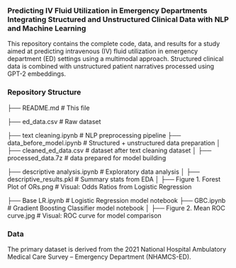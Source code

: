 ### Predicting IV Fluid Utilization in Emergency Departments  **Integrating Structured and Unstructured Clinical Data with NLP and Machine Learning**

This repository contains the complete code, data, and results for a study aimed at predicting intravenous (IV) fluid utilization in emergency department (ED) settings using a multimodal approach. Structured clinical data is combined with unstructured patient narratives processed using GPT-2 embeddings.

### Repository Structure
├── README.md # This file

├── ed_data.csv # Raw dataset 

├── text cleaning.ipynb # NLP preprocessing pipeline 
├── data_before_model.ipynb # Structured + unstructured data preparation 
│ ├── cleaned_ed_data.csv # dataset after text cleaning dataset 
│ ├── processed_data.7z # data prepared for model building

├── descriptive analysis.ipynb # Exploratory data analysis 
│ ├── descriptive_results.pkl # Summary stats from EDA 
│ ├── Figure 1. Forest Plot of ORs.png # Visual: Odds Ratios from Logistic Regression 

├── Base LR.ipynb # Logistic Regression model notebook 
├── GBC.ipynb # Gradient Boosting Classifier model notebook 
│ ├── Figure 2. Mean ROC curve.jpg # Visual: ROC curve for model comparison 

### Data
The primary dataset is derived from the 2021 National Hospital Ambulatory Medical Care Survey – Emergency Department (NHAMCS-ED).
